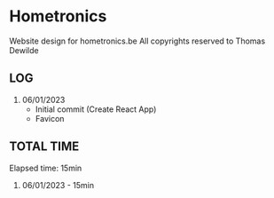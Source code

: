 # Hometronics
Website design for hometronics.be
All copyrights reserved to Thomas Dewilde

## LOG

1. 06/01/2023
    - Initial commit (Create React App)
    - Favicon

## TOTAL TIME

Elapsed time: 15min

1. 06/01/2023 - 15min
